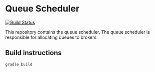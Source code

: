 # Queue Scheduler

[![Build Status](https://travis-ci.org/EnMasseProject/queue-scheduler.svg?branch=master)](https://travis-ci.org/EnMasseProject/queue-scheduler)

This repository contains the queue scheduler.  The queue scheduler is responsible for allocating queues to brokers. 

## Build instructions

    gradle build

